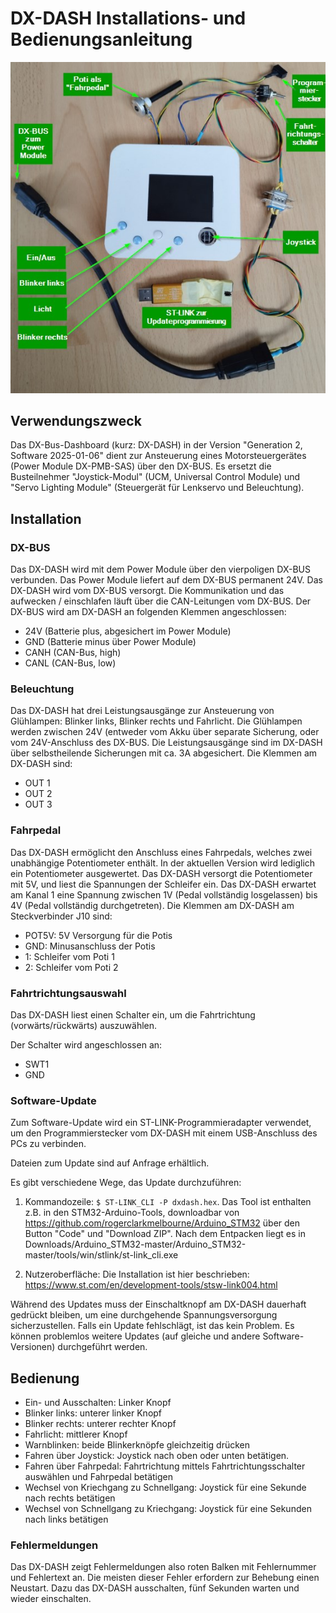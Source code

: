 # DX-DASH Installations- und Bedienungsanleitung

![image](2025-01-07_dxdash_gen2_uebersicht.jpg)

## Verwendungszweck

Das DX-Bus-Dashboard (kurz: DX-DASH) in der Version "Generation 2, Software 2025-01-06" dient zur
Ansteuerung eines Motorsteuergerätes (Power Module DX-PMB-SAS) über den DX-BUS. Es ersetzt die
Busteilnehmer "Joystick-Modul" (UCM, Universal Control Module) und "Servo Lighting Module" (Steuergerät
für Lenkservo und Beleuchtung). 

## Installation

### DX-BUS

Das DX-DASH wird mit dem Power Module über den vierpoligen DX-BUS verbunden. Das Power Module liefert
auf dem DX-BUS permanent 24V. Das DX-DASH wird vom DX-BUS versorgt. Die Kommunikation und das
aufwecken / einschlafen läuft über die CAN-Leitungen vom DX-BUS.
Der DX-BUS wird am DX-DASH an folgenden Klemmen angeschlossen:

* 24V (Batterie plus, abgesichert im Power Module)
* GND (Batterie minus über Power Module)
* CANH (CAN-Bus, high)
* CANL (CAN-Bus, low)

### Beleuchtung

Das DX-DASH hat drei Leistungsausgänge zur Ansteuerung von Glühlampen: Blinker links, Blinker rechts und Fahrlicht.
Die Glühlampen werden zwischen 24V (entweder vom Akku über separate Sicherung, oder vom 24V-Anschluss des DX-BUS.
Die Leistungsausgänge sind im DX-DASH über selbstheilende Sicherungen mit ca. 3A abgesichert.
Die Klemmen am DX-DASH sind:

* OUT 1
* OUT 2
* OUT 3

### Fahrpedal

Das DX-DASH ermöglicht den Anschluss eines Fahrpedals, welches zwei unabhängige Potentiometer enthält.
In der aktuellen Version wird lediglich ein Potentiometer ausgewertet.
Das DX-DASH versorgt die Potentiometer mit 5V, und liest die Spannungen der Schleifer ein.
Das DX-DASH erwartet am Kanal 1 eine Spannung zwischen 1V (Pedal vollständig losgelassen) bis 4V (Pedal vollständig durchgetreten).
Die Klemmen am DX-DASH am Steckverbinder J10 sind:

* POT5V: 5V Versorgung für die Potis
* GND: Minusanschluss der Potis
* 1: Schleifer vom Poti 1
* 2: Schleifer vom Poti 2

### Fahrtrichtungsauswahl

Das DX-DASH liest einen Schalter ein, um die Fahrtrichtung (vorwärts/rückwärts) auszuwählen.

Der Schalter wird angeschlossen an:
* SWT1
* GND

### Software-Update

Zum Software-Update wird ein ST-LINK-Programmieradapter verwendet, um den Programmierstecker vom
DX-DASH mit einem USB-Anschluss des PCs zu verbinden.

Dateien zum Update sind auf Anfrage erhältlich.

Es gibt verschiedene Wege, das Update durchzuführen:

1. Kommandozeile: `$ ST-LINK_CLI -P dxdash.hex`. Das Tool ist enthalten z.B. in den STM32-Arduino-Tools, downloadbar von https://github.com/rogerclarkmelbourne/Arduino_STM32 über den Button "Code" und "Download ZIP". Nach dem Entpacken liegt es in Downloads/Arduino_STM32-master/Arduino_STM32-master/tools/win/stlink/st-link_cli.exe

2. Nutzeroberfläche: Die Installation ist hier beschrieben: https://www.st.com/en/development-tools/stsw-link004.html

Während des Updates muss der Einschaltknopf am DX-DASH dauerhaft gedrückt bleiben, um eine
durchgehende Spannungsversorgung sicherzustellen.
Falls ein Update fehlschlägt, ist das kein Problem. Es können problemlos weitere Updates (auf gleiche und andere
Software-Versionen) durchgeführt werden.

## Bedienung

- Ein- und Ausschalten: Linker Knopf
- Blinker links: unterer linker Knopf
- Blinker rechts: unterer rechter Knopf
- Fahrlicht: mittlerer Knopf
- Warnblinken: beide Blinkerknöpfe gleichzeitig drücken
- Fahren über Joystick: Joystick nach oben oder unten betätigen.
- Fahren über Fahrpedal: Fahrtrichtung mittels Fahrtrichtungsschalter auswählen und Fahrpedal betätigen
- Wechsel von Kriechgang zu Schnellgang: Joystick für eine Sekunde nach rechts betätigen
- Wechsel von Schnellgang zu Kriechgang: Joystick für eine Sekunden nach links betätigen

### Fehlermeldungen

Das DX-DASH zeigt Fehlermeldungen also roten Balken mit Fehlernummer und Fehlertext an.
Die meisten dieser Fehler erfordern zur Behebung einen Neustart. Dazu das DX-DASH ausschalten,
fünf Sekunden warten und wieder einschalten.

